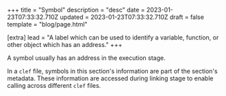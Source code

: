 +++
title = "Symbol"
description = "desc"
date = 2023-01-23T07:33:32.710Z
updated = 2023-01-23T07:33:32.710Z
draft = false
template = "blog/page.html"

[extra]
lead = "A label which can be used to identify a variable, function, or other object which has an address."
+++

A symbol usually has an address in the execution stage.

In a `clef` file, symbols in this section's information are part of the section's metadata. These information are accessed during linking stage to enable calling across different `clef` files.
